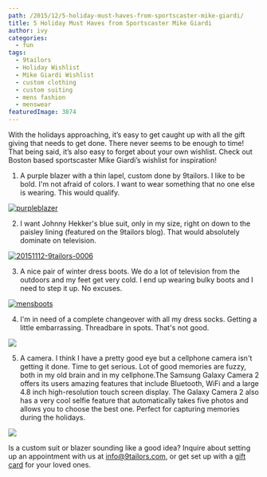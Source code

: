 ```yaml
---
path: /2015/12/5-holiday-must-haves-from-sportscaster-mike-giardi/
title: 5 Holiday Must Haves from Sportscaster Mike Giardi
author: ivy
categories: 
  - fun
tags: 
  - 9tailors
  - Holiday Wishlist
  - Mike Giardi Wishlist
  - custom clothing
  - custom suiting
  - mens fashion
  - menswear
featuredImage: 3874
---
```

With the holidays approaching, it’s easy to get caught up with all the gift giving that needs to get done. There never seems to be enough to time! That being said, it’s also easy to forget about your own wishlist. Check out Boston based sportscaster Mike Giardi’s wishlist for inspiration!

1) A purple blazer with a thin lapel, custom done by 9tailors. I like to be bold. I'm not afraid of colors. I want to wear something that no one else is wearing. This would qualify.

[![purpleblazer](http://blog.9tailors.com/uploads/purpleblazer-1024x682.jpg)](http://blog.9tailors.com/uploads/purpleblazer.jpg)

2) I want Johnny Hekker's blue suit, only in my size, right on down to the paisley lining (featured on the 9tailors blog). That would absolutely dominate on television.

[![20151112-9tailors-0006](http://blog.9tailors.com/uploads/20151112-9tailors-0006-1024x682.jpg)](http://blog.9tailors.com/uploads/2015/11/20151112-9tailors-0006.jpg)

3) A nice pair of winter dress boots. We do a lot of television from the outdoors and my feet get very cold. I end up wearing bulky boots and I need to step it up. No excuses.

[![mensboots](http://blog.9tailors.com/uploads/mensboots.jpg)](http://blog.9tailors.com/uploads/mensboots.jpg)

4) I'm in need of a complete changeover with all my dress socks. Getting a little embarrassing. Threadbare in spots. That's not good.

![](https://lh4.googleusercontent.com/Okf7hcdrvMyR8SSOwKiKIrJFXBDn5SQ0iOonvnlvjNu0O7wUBRfUlO-S2d2eOwSQtv-Wr-m88YMvhXAnddIdpCCl0eQqcxv-xdKoWnUnTUCri05s7IPrF1MV7H-F1OcbRzan5TSY)

5) A camera. I think I have a pretty good eye but a cellphone camera isn't getting it done. Time to get serious. Lot of good memories are fuzzy, both in my old brain and in my cellphone.The Samsung Galaxy Camera 2 offers its users amazing features that include Bluetooth, WiFi and a large 4.8 inch high-resolution touch screen display. The Galaxy Camera 2 also has a very cool selfie feature that automatically takes five photos and allows you to choose the best one. Perfect for capturing memories during the holidays.

![](http://www.gadgetreview.com/wp-content/uploads/2014/01/Galaxy-Camera-21.jpg)

Is a custom suit or blazer sounding like a good idea? Inquire about setting up an appointment with us at [info@9tailors.com](mailto:info@9tailors.com), or get set up with a [gift card](https://9tailors.punchey.com/giftcards) for your loved ones.